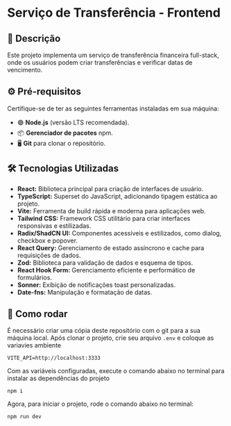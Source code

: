 # Serviço de Transferência - Frontend

## 📜 Descrição

Este projeto implementa um serviço de transferência financeira
full-stack, onde os usuários podem criar transferências e verificar
datas de vencimento.

## ⚙️ Pré-requisitos

Certifique-se de ter as seguintes ferramentas instaladas em sua máquina:

- 🟢 **Node.js** (versão LTS recomendada).
- 📦 **Gerenciador de pacotes** npm.
- 🖥️ **Git** para clonar o repositório.

## 🛠️ Tecnologias Utilizadas

- **React:** Biblioteca principal para criação de interfaces de usuário.
- **TypeScript:** Superset do JavaScript, adicionando tipagem estática ao projeto.
- **Vite:** Ferramenta de build rápida e moderna para aplicações web.
- **Tailwind CSS:** Framework CSS utilitário para criar interfaces responsivas e estilizadas.
- **Radix/ShadCN UI:** Componentes acessíveis e estilizados, como dialog, checkbox e popover.
- **React Query:** Gerenciamento de estado assíncrono e cache para requisições de dados.
- **Zod:** Biblioteca para validação de dados e esquema de tipos.
- **React Hook Form:** Gerenciamento eficiente e performático de formulários.
- **Sonner:** Exibição de notificações toast personalizadas.
- **Date-fns:** Manipulação e formatação de datas.

## 🚀 Como rodar

É necessário criar uma cópia deste repositório com o git para a sua máquina local. Após clonar o projeto, crie seu arquivo `.env` e coloque as variavies ambiente

```
VITE_API=http://localhost:3333
```

Com as variáveis configuradas, execute o comando abaixo no terminal para instalar as dependências do projeto

```
npm i
```

Agora, para iniciar o projeto, rode o comando abaixo no terminal:

```
npm run dev
```
